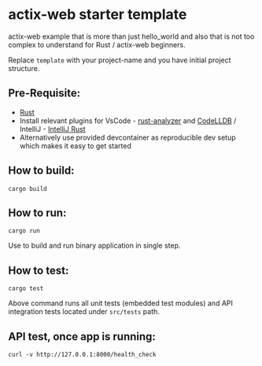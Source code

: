 # actix-web starter template

actix-web example that is more than just hello_world and also that is not too complex to understand for Rust / actix-web beginners.

Replace `template` with your project-name and you have initial project structure.

## Pre-Requisite:

- [Rust](https://www.rust-lang.org/tools/install)
- Install relevant plugins for VsCode - [rust-analyzer](https://marketplace.visualstudio.com/items?itemName=matklad.rust-analyzer) and [CodeLLDB](https://marketplace.visualstudio.com/items?itemName=vadimcn.vscode-lldb) / IntelliJ - [IntelliJ Rust](https://www.jetbrains.com/rust/)
- Alternatively use provided devcontainer as reproducible dev setup which makes it easy to get started

## How to build:

`cargo build`

## How to run:

`cargo run`

Use to build and run binary application in single step.

## How to test:

`cargo test`

Above command runs all unit tests (embedded test modules) and API integration tests located under `src/tests` path.

## API test, once app is running:

`curl -v http://127.0.0.1:8000/health_check`
